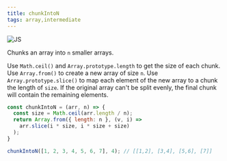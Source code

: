 ```yaml
---
title: chunkIntoN
tags: array,intermediate
---
```


![JS](https://img.shields.io/badge/supports-javascript-yellow.svg?style=flat-square)

Chunks an array into `n` smaller arrays.

Use `Math.ceil()` and `Array.prototype.length` to get the size of each chunk.
Use `Array.from()` to create a new array of size `n`.
Use `Array.prototype.slice()` to map each element of the new array to a chunk the length of `size`.
If the original array can't be split evenly, the final chunk will contain the remaining elements.

```js
const chunkIntoN = (arr, n) => {
  const size = Math.ceil(arr.length / n);
  return Array.from({ length: n }, (v, i) =>
    arr.slice(i * size, i * size + size)
  );
}
```

```js
chunkIntoN([1, 2, 3, 4, 5, 6, 7], 4); // [[1,2], [3,4], [5,6], [7]]
```
